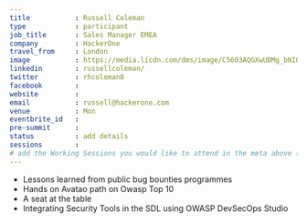 ```yaml
---
title           : Russell Coleman
type            : participant
job_title       : Sales Manager EMEA
company         : HackerOne
travel_from     : London
image           : https://media.licdn.com/dms/image/C5603AQGXwUDMg_bNIQ/profile-displayphoto-shrink_200_200/0?e=1533772800&v=beta&t=_1MnVrb5crsCDbEO2Rn2QfERBjN6w8SrHsC38lOYrfo
linkedin        : russellcoleman/
twitter         : rhcoleman8
facebook        :
website         :
email           : russell@hackerone.com
venue           : Mon
eventbrite_id   :
pre-summit      :
status          : add details
sessions        :
# add the Working Sessions you would like to attend in the meta above (use the session's title) e.g. sessions (one per line): -Security Playbooks Diagrams -Hackathon Daily Sessions
---
```

- Lessons learned from public bug bounties programmes
- Hands on Avatao path on Owasp Top 10
- A seat at the table
- Integrating Security Tools in the SDL using OWASP DevSecOps Studio

<!-- put more details about participant here -->
